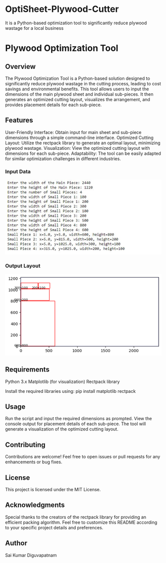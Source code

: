 # OptiSheet-Plywood-Cutter
It is a Python-based optimization tool to significantly reduce plywood wastage for a local business

# Plywood Optimization Tool

## Overview
The Plywood Optimization Tool is a Python-based solution designed to significantly reduce plywood wastage in the cutting process, leading to cost savings and environmental benefits. This tool allows users to input the dimensions of the main plywood sheet and individual sub-pieces. It then generates an optimized cutting layout, visualizes the arrangement, and provides placement details for each sub-piece.

## Features
User-Friendly Interface: Obtain input for main sheet and sub-piece dimensions through a simple command-line interface.
Optimized Cutting Layout: Utilize the rectpack library to generate an optimal layout, minimizing plywood wastage.
Visualization: View the optimized cutting layout with dimensions for each sub-piece.
Adaptability: The tool can be easily adapted for similar optimization challenges in different industries.

### Input Data
<img src="Input.JPG?raw=true" />

### Output Layout
<img src="Output.png?raw=true" />

## Requirements
Python 3.x
Matplotlib (for visualization)
Rectpack library

Install the required libraries using: pip install matplotlib rectpack

## Usage
Run the script and input the required dimensions as prompted.
View the console output for placement details of each sub-piece.
The tool will generate a visualization of the optimized cutting layout.

## Contributing
Contributions are welcome! Feel free to open issues or pull requests for any enhancements or bug fixes.

## License
This project is licensed under the MIT License.

## Acknowledgments
Special thanks to the creators of the rectpack library for providing an efficient packing algorithm.
Feel free to customize this README according to your specific project details and preferences.

## Author
Sai Kumar Diguvapatnam
